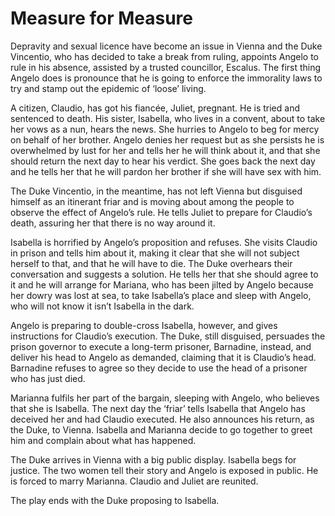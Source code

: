 <!-- ======================================================================
--- Search engine
title:          Measure for Measure
keywords:       measure, comedy
description:    Measure for Measure by William Shakespeare.
--- Menu system
order:          60
text:           Measure for Measure
hidden:         false
umbel:          false
--- Page properties
id:             
document:       
layout:         layout-2-left
$-left:         play-list
searchable:     true
======================================================================= -->

# Measure for Measure

Depravity and sexual licence have become an issue in Vienna and the Duke
Vincentio, who has decided to take a break from ruling, appoints Angelo to rule
in his absence, assisted by a trusted councillor, Escalus. The first thing
Angelo does is pronounce that he is going to enforce the immorality laws to try
and stamp out the epidemic of ‘loose’ living.

A citizen, Claudio, has got his fiancée, Juliet, pregnant. He is tried and
sentenced to death. His sister, Isabella, who lives in a convent, about to take
her vows as a nun, hears the news. She hurries to Angelo to beg for mercy on
behalf of her brother. Angelo denies her request but as she persists he is
overwhelmed by lust for her and tells her he will think about it, and that she
should return the next day to hear his verdict. She goes back the next day and
he tells her that he will pardon her brother if she will have sex with him.

The Duke Vincentio, in the meantime, has not left Vienna but disguised himself
as an itinerant friar and is moving about among the people to observe the effect
of Angelo’s rule. He tells Juliet to prepare for Claudio’s death, assuring her
that there is no way around it.

Isabella is horrified by Angelo’s proposition and refuses. She visits Claudio in
prison and tells him about it, making it clear that she will not subject herself
to that, and that he will have to die. The Duke overhears their conversation and
suggests a solution. He tells her that she should agree to it and he will arrange
for Mariana, who has been jilted by Angelo because her dowry was lost at sea, to
take Isabella’s place and sleep with Angelo, who will not know it isn’t Isabella
in the dark.

Angelo is preparing to double-cross Isabella, however, and gives instructions
for Claudio’s execution. The Duke, still disguised, persuades the prison governor
to execute a long-term prisoner, Barnadine, instead, and deliver his head to
Angelo as demanded, claiming that it is Claudio’s head. Barnadine refuses to
agree so they decide to use the head of a prisoner who has just died.

Marianna fulfils her part of the bargain, sleeping with Angelo, who believes
that she is Isabella. The next day the ‘friar’ tells Isabella that Angelo has
deceived her and had Claudio executed. He also announces his return, as the Duke,
to Vienna. Isabella and Marianna decide to go together to greet him and complain
about what has happened.

The Duke arrives in Vienna with a big public display. Isabella begs for justice.
The two women tell their story and Angelo is exposed in public. He is forced to
marry Marianna. Claudio and Juliet are reunited.

The play ends with the Duke proposing to Isabella.
